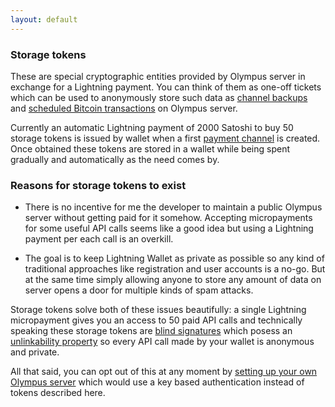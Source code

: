 ```yaml
---
layout: default
---
```


### [](#storage-tokens)Storage tokens

These are special cryptographic entities provided by Olympus server in exchange for a Lightning payment. You can think of them as one-off tickets which can be used to anonymously store such data as [channel backups](reimbursing-funds-locked-in-a-lost-payment-channel.html#reimbursing-funds-locked-in-a-lost-payment-channel) and [scheduled Bitcoin transactions](what-does-olympus-server-do.html#what-does-olympus-server-do) on Olympus server.

Currently an automatic Lightning payment of 2000 Satoshi to buy 50 storage tokens is issued by wallet when a first [payment channel](using-lightning-wallet.html#payment-channel) is created. Once obtained these tokens are stored in a wallet while being spent gradually and automatically as the need comes by.

### [](#reasons-for-storage-tokens-to-exist)Reasons for storage tokens to exist

- There is no incentive for me the developer to maintain a public Olympus server without getting paid for it somehow. Accepting micropayments for some useful API calls seems like a good idea but using a Lightning payment per each call is an overkill.

- The goal is to keep Lightning Wallet as private as possible so any kind of traditional approaches like registration and user accounts is a no-go. But at the same time simply allowing anyone to store any amount of data on server opens a door for multiple kinds of spam attacks.

Storage tokens solve both of these issues beautifully: a single Lightning micropayment gives you an access to 50 paid API calls and technically speaking these storage tokens are [blind signatures](https://en.wikipedia.org/wiki/Blind_signature) which posess an [unlinkability property](https://tools.ietf.org/id/draft-hansen-privacy-terminology-00.html#unlinkability) so every API call made by your wallet is anonymous and private.

All that said, you can opt out of this at any moment by [setting up your own Olympus server](what-does-olympus-server-do.html#setting-up-your-own-server) which would use a key based authentication instead of tokens described here.
